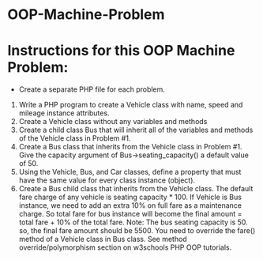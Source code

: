 # OOP-Machine-Problem

# Instructions for this OOP Machine Problem: 

- Create a separate PHP file for each problem.
  
1. Write a PHP program to create a Vehicle class with name, speed and mileage 
instance attributes. 
2. Create a Vehicle class without any variables and methods 
3. Create a child class Bus that will inherit all of the variables and methods of the 
Vehicle class in Problem #1. 
4. Create a Bus class that inherits from the Vehicle class in Problem #1. Give the 
capacity argument of Bus->seating_capacity() a default value of 50. 
5. Using the Vehicle, Bus, and Car classes, define a property that must have the 
same value for every class instance (object). 
6. Create a Bus child class that inherits from the Vehicle class. The default fare 
charge of any vehicle is seating capacity * 100. If Vehicle is Bus instance, we 
need to add an extra 10% on full fare as a maintenance charge. So total fare for 
bus instance will become the final amount = total fare + 10% of the total fare. 
Note: The bus seating capacity is 50. so, the final fare amount should be 5500. 
You need to override the fare() method of a Vehicle class in Bus class. 
See method override/polymorphism section on w3schools PHP OOP tutorials.
